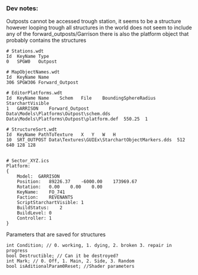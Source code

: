 ### Dev notes:

Outposts cannot be accessed trough station, it seems to be a structure however looping trough all structures in the world does not seem to include any of the forward_outposts/Garrison there is also the platform object that probably contains the structures
```
# Stations.wdt
Id	KeyName	Type
0	SPGW0	Outpost

# MapObjectNames.wdt
Id	KeyName	Name
306	SPGW306	Forward_Outpost

# EditorPlatforms.wdt
Id	KeyName	Name	Schem	File	BoundingSphereRadius	StarchartVisible
1	GARRISON	Forward_Outpost	Data\Models\Platforms\Outpost\schem.dds	Data\Models\Platforms\Outpost\platform.def	550.25	1

# StructureSort.wdt
Id	KeyName	PathToTexture	X	Y	W	H
10	SRT_OUTPOST	Data\Textures\GUIEx\StarchartObjectMarkers.dds	512	640	128	128


# Sector_XYZ.ics
Platform:	
{	
	Model:	GARRISON
	Position:	89226.37	-6000.00	173969.67
	Rotation:	0.00	0.00	0.00
	KeyName:	FO_741
	Faction:	REVENANTS
	ScriptStarchartVisible:	1
	BuildStatus:	2
	BuildLevel:	0
	Controller:	1
}	
```

Parameters that are saved for structures
```
int Condition; // 0. working, 1. dying, 2. broken 3. repair in progress
bool Destructible; // Can it be destroyed?
int Mark; // 0. Off, 1. Main, 2. Side, 3. Random
bool isAditionalParam0Reset; //Shader parameters
```